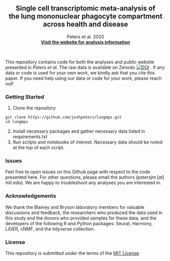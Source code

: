 <p align="center">
    <h2 align="center">Single cell transcriptomic meta-analysis of<br>the lung mononuclear phagocyte compartment<br>across health and disease</h2>
    <p align="center">Peters et al. 2020<br>
    <strong><a href="https://joshpeters.github.io/lungmps">Visit the website for analysis information</a></strong></p>
    <br>
</p>

This repository contains code for both the analyses and public website presented in *Peters et al.* The raw data is available on Zenodo [![DOI](https://zenodo.org/badge/DOI/10.5281/zenodo.3894750.svg)](https://doi.org/10.5281/zenodo.3894750) . If any data or code is used for your own work, we kindly ask that you cite this paper. If you need help using our data or code for your work, please reach out!

### Getting Started
1. Clone the repository
```
git clone https://github.com/joshpeters/lungmps.git
cd lungmps
```
2. Install necessary packages and gather necessary data listed in requirements.txt
3. Run scripts and notebooks of interest. Necessary data should be noted at the top of each script.

### Issues
Feel free to open issues on this Github page with respect to the code presented here. For other questions, please email the authors (petersjm [at] mit.edu). We are happy to troubleshoot any analyses you are interested in.

### Acknowledgements
We thank the Blainey and Bryson laboratory members for valuable discussions and feedback, the researchers who produced the data used in this study and the donors who provided samples for these data, and the developers of the following R and Python packages: Seurat, Harmony, LIGER, cNMF, and the tidyverse collection.

### License
This repository is submitted under the terms of the [MIT License](http://opensource.org/licenses/MIT).
